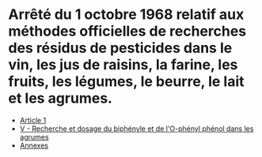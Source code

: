 # Arrêté du 1 octobre 1968 relatif aux méthodes officielles de recherches des résidus de pesticides dans le vin, les jus de raisins, la farine, les fruits, les légumes, le beurre, le lait et les agrumes.

- [Article 1](article-1.md)
- [V - Recherche et dosage du biphényle et de l'O-phényl phénol dans les agrumes](v)
- [Annexes](annexes)

